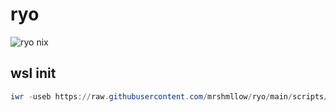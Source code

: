 # ryo

![ryo nix](https://github.com/mrshmllow/ryo/assets/40532058/53f16ab2-2d42-451b-90f7-eaa7a1f82f5e)

## wsl init

``` powershell
iwr -useb https://raw.githubusercontent.com/mrshmllow/ryo/main/scripts/wsl_init.ps1 | iex
```
